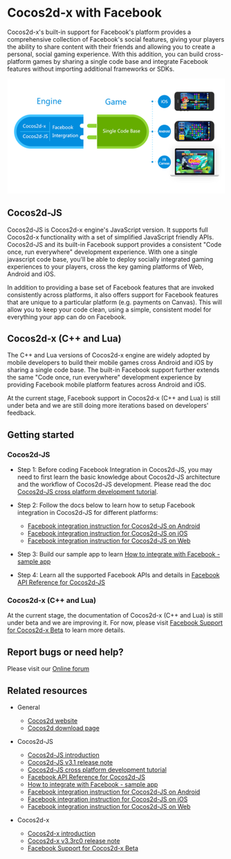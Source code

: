# Cocos2d-x with Facebook

Cocos2d-x's built-in support for Facebook's platform provides a comprehensive collection of Facebook's social features, giving your players the ability to share content with their friends and allowing you to create a personal, social gaming experience. With this addition, you can build cross-platform games by sharing a single code base and integrate Facebook features without importing additional frameworks or SDKs.

![](facebook.png)

## Cocos2d-JS

Cocos2d-JS is Cocos2d-x engine's JavaScript version. It supports full Cocos2d-x functionality with a set of simplified JavaScript friendly APIs. Cocos2d-JS and its built-in Facebook support provides a consistent "Code once, run everywhere" development experience. With one a single javascript code base, you'll be able to deploy socially integrated gaming experiences to your players, cross the key gaming platforms of Web, Android and iOS.

In addition to providing a base set of Facebook features that are invoked consistently across platforms, it also offers support for Facebook features that are unique to a particular platform (e.g. payments on Canvas). This will allow you to keep your code clean, using a simple, consistent model for everything your app can do on Facebook.

## Cocos2d-x (C++ and Lua)

The C++ and Lua versions of Cocos2d-x engine are widely adopted by mobile developers to build their mobile games cross Android and iOS by sharing a single code base. The built-in Facebook support further extends the same "Code once, run everywhere" development experience by providing Facebook mobile platform features across Android and iOS.

At the current stage, Facebook support in Cocos2d-x (C++ and Lua) is still under beta and we are still doing more iterations based on developers' feedback.

## Getting started 

### Cocos2d-JS

- Step 1: Before coding Facebook Integration in Cocos2d-JS, you may need to first learn the basic knowledge about Cocos2d-JS architecture and the workflow of Cocos2d-JS development. Please read the doc [Cocos2d-JS cross platform development tutorial](http://cocos2d-x.org/docs/manual/framework/cocos2d-js/2-working-environment-and-workflow/2-2-cross-native-browser-game-with-cocos-console/en).

- Step 2: Follow the docs below to learn how to setup Facebook integration in Cocos2d-JS for different platforms:

    - [Facebook integration instruction for Cocos2d-JS on Android](facebook-sdk-on-android/en.md)
    - [Facebook integration instruction for Cocos2d-JS on iOS](facebook-sdk-on-ios/en.md)
    - [Facebook integration instruction for Cocos2d-JS on Web](facebook-sdk-on-web/en.md)

- Step 3: Build our sample app to learn [How to integrate with Facebook - sample app](facebook-test-case/en.md)

- Step 4: Learn all the supported Facebook APIs and details in [Facebook API Reference for Cocos2d-JS](api-reference/en.md)

### Cocos2d-x (C++ and Lua)

At the current stage, the documentation of Cocos2d-x (C++ and Lua) is still under beta and we are improving it. For now, please visit [Facebook Support for Cocos2d-x Beta](http://cocos2d-x.org/wiki/Facebook_Support_for_Cocos2d-x_Beta) to learn more details.

## Report bugs or need help?

Please visit our [Online forum](http://discuss.cocos2d-x.org/category/cocos2d-x)

## Related resources

- General
    - [Cocos2d website](http://cocos2d-x.org/)
    - [Cocos2d download page](http://www.cocos2d-x.org/download)

- Cocos2d-JS
    - [Cocos2d-JS introduction](http://cocos2d-x.org/docs/manual/framework/html5/en)
    - [Cocos2d-JS v3.1 release note](http://cocos2d-x.org/news/363)
    - [Cocos2d-JS cross platform development tutorial](http://cocos2d-x.org/docs/manual/framework/cocos2d-js/2-working-environment-and-workflow/2-2-cross-native-browser-game-with-cocos-console/en)
    - [Facebook API Reference for Cocos2d-JS](api-reference/en.md)
    - [How to integrate with Facebook - sample app](facebook-test-case/en.md)
    - [Facebook integration instruction for Cocos2d-JS on Android](facebook-sdk-on-android/en.md)
    - [Facebook integration instruction for Cocos2d-JS on iOS](facebook-sdk-on-ios/en.md)
    - [Facebook integration instruction for Cocos2d-JS on Web](facebook-sdk-on-web/en.md)

- Cocos2d-x
    - [Cocos2d-x introduction](http://cocos2d-x.org/wiki/Cocos2d-x)
    - [Cocos2d-x v3.3rc0 release note](http://cocos2d-x.org/news/362)
    - [Facebook Support for Cocos2d-x Beta](http://cocos2d-x.org/wiki/Facebook_Support_for_Cocos2d-x_Beta)
